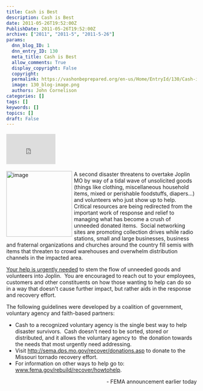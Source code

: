 ```yaml
---
title: Cash is Best
description: Cash is Best
date: 2011-05-26T19:52:00Z
PublishDate: 2011-05-26T19:52:00Z
archive: ["2011", "2011-5", "2011-5-26"]
params:
  dnn_blog_ID: 1
  dnn_entry_ID: 130
  meta_title: Cash is Best
  allow_comments: True
  display_copyright: False
  copyright:
  permalink: https://vashonbeprepared.org/en-us/Home/EntryId/130/Cash-is-Best
  image: 130_blog-image.png
  authors: John Cornelison
categories: []
tags: []
keywords: []
topics: []
draft: False
---
```


<div class="wlWriterHeaderFooter" style="padding-bottom: 4px; margin: 0px; padding-left: 0px; padding-right: 0px; float: none; padding-top: 4px"><iframe src="http://www.facebook.com/widgets/like.php?href=http://vashoneoc.org/Blogs/VashonPreparedness/tabid/164/EntryId/130/Cash-is-best.aspx" frameborder="0" scrolling="no" style="border-bottom: medium none; border-left: medium none; width: 130px; height: 80px; border-top: medium none; border-right: medium none"></iframe></div>
<p><a href="./images/130/Cash-is-best_B382-image_2.png"><img title="image" border="0" alt="image" align="left" width="174" height="174" style="background-image: none; border-bottom: 0px; border-left: 0px; margin: 0px 5px 5px 0px; padding-left: 0px; padding-right: 0px; display: inline; float: left; border-top: 0px; border-right: 0px; padding-top: 0px" src="./images/130/Cash-is-best_B382-image_thumb.png" /></a>A second disaster threatens to overtake Joplin MO by way of a tidal wave of unsolicited goods (things like clothing, miscellaneous household items, mixed or perishable foodstuffs, diapers...) and volunteers who just show up to help.&#160; Critical resources are being redirected from the important work of response and relief to managing what has become a crush of unneeded donated items.&#160; Social networking sites are promoting collection drives while radio stations, small and large businesses, business and fraternal organizations and churches around the country fill semis with items that threaten to crowd warehouses and overwhelm distribution channels in the impacted area.&#160;</p>
<p><u>Your help is urgently needed</u> to stem the flow of unneeded goods and volunteers into Joplin.&#160; You are encouraged to reach out to your employees, customers and other constituents on how those wanting to help can do so in a way that doesn't cause further impact, but rather aids in the response and recovery effort.</p>
<p>The following guidelines were developed by a coalition of government, voluntary agency and faith-based partners:</p>
<ul>
    <li>Cash to a recognized voluntary agency is the single best way to help disaster survivors.&#160; Cash doesn't need to be sorted, stored or distributed, and it allows the voluntary agency to&#160; the donation towards the needs that most urgently need addressing.</li>
    <li>Visit <a href="http://links.govdelivery.com:80/track?type=click&amp;enid=bWFpbGluZ2lkPTEzNjUyNTQmbWVzc2FnZWlkPVBSRC1CVUwtMTM2NTI1NCZkYXRhYmFzZWlkPTEwMDEmc2VyaWFsPTEyNzY2MzE2MDAmZW1haWxpZD1vcGVuQHZhc2hvbmRlc2lnbi5jb20mdXNlcmlkPW9wZW5AdmFzaG9uZGVzaWduLmNvbSZmbD0mZXh0cmE9TXVsdGl2YXJpYXRlSWQ9JiYm&amp;&amp;&amp;100&amp;&amp;&amp;http://sema.dps.mo.gov/recover/donations.asp">http://sema.dps.mo.gov/recover/donations.asp</a> to donate to the Missouri tornado recovery effort.</li>
    <li>For information on other ways to help go to: <a href="http://www.fema.gov/rebuild/recover/howtohelp">www.fema.gov/rebuild/recover/howtohelp</a>.</li>
</ul>
<p align="right">- FEMA announcement earlier today</p>
